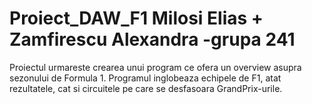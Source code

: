 ﻿# Proiect_DAW_F1  Milosi Elias + Zamfirescu Alexandra -grupa 241

Proiectul urmareste crearea unui program ce ofera un overview asupra sezonului de Formula 1. Programul inglobeaza echipele de F1, atat rezultatele, cat si circuitele pe care se desfasoara GrandPrix-urile.
